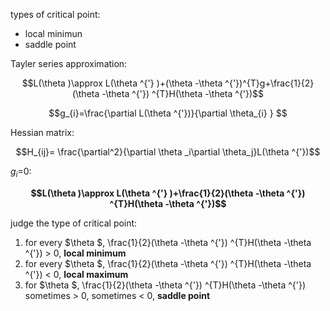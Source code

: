 types of critical point: 
- local minimun
- saddle point

 Tayler series approximation:  
 
$$L(\theta )\approx L(\theta ^{'} )+(\theta -\theta ^{'})^{T}g+\frac{1}{2}(\theta -\theta ^{'}) ^{T}H(\theta -\theta ^{'})$$   

$$g_{i}=\frac{\partial L(\theta ^{'})}{\partial \theta_{i} } $$    

Hessian matrix:    

$$H_{ij}= \frac{\partial^2}{\partial \theta _i\partial \theta_j}L(\theta ^{'})$$   

$g_{i}$=0:     

**$$L(\theta )\approx L(\theta ^{'} )+\frac{1}{2}(\theta -\theta ^{'}) ^{T}H(\theta -\theta ^{'})$$**   

judge the type of critical point:   

1. for every $\theta $, \frac{1}{2}(\theta -\theta ^{'}) ^{T}H(\theta -\theta ^{'}) > 0, **local minimum**
2. for every $\theta $, \frac{1}{2}(\theta -\theta ^{'}) ^{T}H(\theta -\theta ^{'}) < 0, **local maximum**
3. for $\theta $, \frac{1}{2}(\theta -\theta ^{'}) ^{T}H(\theta -\theta ^{'}) sometimes > 0, sometimes < 0, **saddle point**
